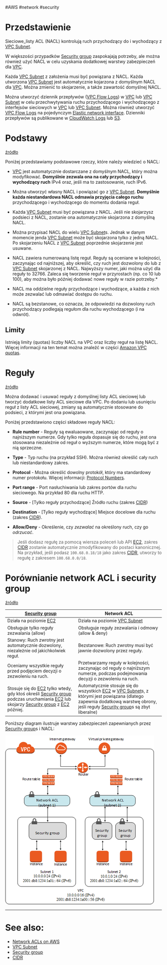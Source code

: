 #AWS #network #security 

# Przedstawienie

Sieciowe_listy ACL (NACL) kontrolują ruch przychodzący do i wychodzący z [VPC Subnet](VPC%20Subnet.md).

W większości przypadków [Security group](Security%20group.md) zaspokajają potrzeby, ale można również użyć NACL w celu uzyskania dodatkowej warstwy zabezpieczeń dla [VPC](VPC.md).

Każda [VPC Subnet](VPC%20Subnet.md) z założenia musi być powiązana z NACL. Każda utworzona [VPC Subnet](VPC%20Subnet.md) jest automatycznie kojarzona z domyślnym NACL dla [VPC](VPC.md). Można zmienić to skojarzenie, a także zawartość domyślnej NACL.

Można utworzyć dziennik przepływów ([VPC Flow Logs](VPC%20Flow%20Logs.md)) w [VPC](VPC.md) lub [VPC Subnet](VPC%20Subnet.md) w celu przechwytywania ruchu przychodzącego i wychodzącego z interfejsów sieciowych w [VPC](VPC.md) lub [VPC Subnet](VPC%20Subnet.md). Można również utworzyć [VPC Flow Logs](VPC%20Flow%20Logs.md) na pojedynczym [Elastic network interface](Elastic%20network%20interface.md). Dzienniki przepływów są publikowane w [CloudWatch Logs](CloudWatch.md#CloudWatch%20Logs) lub [S3](S3.md).

# Podstawy

[źródło](https://docs.aws.amazon.com/vpc/latest/userguide/vpc-network-acls.html#nacl-basics)

Poniżej przedstawiamy podstawowe rzeczy, które należy wiedzieć o NACL:

- [VPC](VPC.md) jest automatycznie dostarczane z domyślnym NACL, który można modyfikować. **Domyślnie zezwala ona na cały przychodzący i wychodzący ruch** IPv4 oraz, jeśli ma to zastosowanie, ruch IPv6.

- Można utworzyć własny NACL i powiązać go z [VPC Subnet](VPC%20Subnet.md). **Domyślnie każda niestandardowa NACL odmawia przyjęcia całego ruchu** przychodzącego i wychodzącego do momentu dodania reguł.

- Każda [VPC Subnet](VPC%20Subnet.md) musi być powiązana z NACL. Jeśli nie skojarzysz podsieci z NACL, zostanie ona automatycznie skojarzona z domyślną NACL.

- Można przypisać NACL do wielu [VPC Subnet](VPC%20Subnet.md)s. Jednak w danym momencie jenda [VPC Subnet](VPC%20Subnet.md) może być skojarzona tylko z jedną NACL. Po skojarzeniu NACL z [VPC Subnet](VPC%20Subnet.md) poprzednie skojarzenie jest usuwane.

- NACL zawiera numerowaną listę reguł. Reguły są oceniane w kolejności, zaczynając od najniższej, aby określić, czy ruch jest dozwolony do lub z [VPC Subnet](VPC%20Subnet.md) skojarzonej z NACL.
  Najwyższy numer, jaki można użyć dla reguły to 32766. Zaleca się tworzenie reguł w przyrostach (np. co 10 lub 100), aby można było później dodawać nowe reguły w razie potrzeby.*

- NACL ma oddzielne reguły przychodzące i wychodzące, a każda z nich może zezwalać lub odmawiać dostępu do ruchu.

- NACL są bezstanowe, co oznacza, że odpowiedzi na dozwolony ruch przychodzący podlegają regułom dla ruchu wychodzącego (i na odwrót).

## Limity

Istnieją limity (quotas) liczby NACL na VPC oraz liczby reguł na listę NACL. Więcej informacji na ten temat można znaleźć w części [Amazon VPC quotas](https://docs.aws.amazon.com/vpc/latest/userguide/amazon-vpc-limits.html).

# Reguły

[źródło](https://docs.aws.amazon.com/vpc/latest/userguide/vpc-network-acls.html#nacl-rules)

Można dodawać i usuwać reguły z domyślnej listy ACL sieciowej lub tworzyć dodatkowe listy ACL sieciowe dla VPC. Po dodaniu lub usunięciu reguł z listy ACL sieciowej, zmiany są automatycznie stosowane do podsieci, z którymi jest ona powiązana.

Poniżej przedstawiono części składowe reguły NACL:

- **Rule number** - Reguły są ewaluaowane, zaczynając od reguły o najniższym numerze. Gdy tylko reguła dopasuje się do ruchu, jest ona stosowana niezależnie od reguł o wyższym numerze, które mogą być z nią sprzeczne.

- **Type** - Typ ruchu (na przykład SSH). Można również określić cały ruch lub niestandardowy zakres.

- **Protocol** - Można określić dowolny protokół, który ma standardowy numer protokołu. Więcej informacji: [Protocol Numbers](http://www.iana.org/assignments/protocol-numbers/protocol-numbers.xhtml).

- **Port range** - Port nasłuchiwania lub zakres portów dla ruchu sieciowego. Na przykład 80 dla ruchu HTTP.

- **Source** - [Tylko reguły przychodzące] Źródło ruchu (zakres [CIDR](../Network/CIDR.md))

- **Destination** - [Tylko reguły wychodzące] Miejsce docelowe dla ruchu (zakres [CIDR](../Network/CIDR.md)).

- **Allow/Deny** - Określenie, czy _zezwalać_ na określony ruch, czy go _odrzucać_.

> Jeśli dodasz regułę za pomocą wiersza poleceń lub API [EC2](EC2.md), zakres [CIDR](../Network/CIDR.md) zostanie automatycznie zmodyfikowany do postaci kanonicznej. Na przykład, jeśli podasz `100.68.0.18/18` jako zakres [CIDR](../Network/CIDR.md), utworzy to regułę z zakresem `100.68.0.0/18`.

# Porównianie network ACL i security group

[źródło](https://docs.aws.amazon.com/vpc/latest/userguide/VPC_Security.html#VPC_Security_Comparison)

| [Security group](Security%20group.md)                                                                                                                                      | Network ACL                                                                                                                                                                                 |
| ------------------------------------------------------------------------------------------------------------------------------------------------------- | ------------------------------------------------------------------------------------------------------------------------------------------------------------------------------------------- |
| Działa na poziomie [EC2](EC2.md)                                                                                                                              | Działa na poziomie [VPC Subnet](VPC%20Subnet.md)                                                                                                                                                           |
| Obsługuje tylko reguły zezwalania (allow)                                                                                                               | Obsługuje reguły zezwalania i odmowy (allow & deny)                                                                                                                                         |
| Stanowy: Ruch zwrotny jest automatycznie dozwolony, niezależnie od jakichkolwiek reguł.                                                                 | Bezstanowe: Ruch zwrotny musi być jawnie dozwolony przez reguły.                                                                                                                            |
| Oceniamy wszystkie reguły przed podjęciem decyzji o zezwoleniu na ruch.                                                                                 | Przetwarzamy reguły w kolejności, zaczynając od reguły o najniższym numerze, podczas podejmowania decyzji o zezwoleniu na ruch.                                                             |
| Stosuje się do [EC2](EC2.md) tylko wtedy, gdy ktoś określi [Security group](Security%20group.md) podczas uruchamiania [EC2](EC2.md) lub skojarzy [Security group](Security%20group.md) z [EC2](EC2.md) później. | Automatycznie stosuje się do wszystkich [EC2](EC2.md) w [VPC Subnet](VPC%20Subnet.md)s, z którymi jest powiązana (dlatego zapewnia dodatkową warstwę obrony, jeśli reguły [Security group](Security%20group.md)s są zbyt liberalne) |

Poniższy diagram ilustruje warstwy zabezpieczeń zapewnianych przez [Security group](Security%20group.md)s i NACL:

![](attachments/VPC%20diagram.png)

---

# See also:

- [Network ACLs on AWS](https://docs.aws.amazon.com/vpc/latest/userguide/vpc-network-acls.html)
- [VPC Subnet](VPC%20Subnet.md)
- [Security group](Security%20group.md)
- [CIDR](../Network/CIDR.md)

